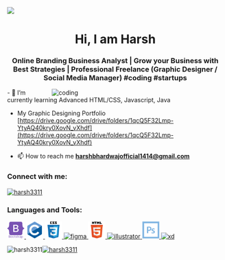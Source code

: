 <img src="https://github.com/harsh3311/harsh3311/blob/main/Untitled.png">
<h1 align="center">Hi, I am Harsh</h1>
<h3 align="center">Online Branding Business Analyst | Grow your Business with Best Strategies | Professional Freelance (Graphic Designer / Social Media Manager) #coding #startups</h3>
<img align="right" alt="coding" width="400" src="https://github.com/harsh3311/harsh3311/blob/main/undraw_Freelancer_re_irh4.png">
- 🌱 I’m currently learning  Advanced HTML/CSS, Javascript, Java

- My Graphic Designing Portfolio [https://drive.google.com/drive/folders/1qcQ5F32Lmp-YtyAQ40kry0XovN_vXhdf](https://drive.google.com/drive/folders/1qcQ5F32Lmp-YtyAQ40kry0XovN_vXhdf)

- 📫 How to reach me **harshbhardwajofficial1414@gmail.com**

<h3 align="left">Connect with me:</h3>
<p align="left">
<a href="https://linkedin.com/in/harsh3311" target="blank"><img align="center" src="https://raw.githubusercontent.com/rahuldkjain/github-profile-readme-generator/master/src/images/icons/Social/linked-in-alt.svg" alt="harsh3311" height="30" width="40" /></a>
</p>

<h3 align="left">Languages and Tools:</h3>
<p align="left"> <a href="https://getbootstrap.com" target="_blank" rel="noreferrer"> <img src="https://raw.githubusercontent.com/devicons/devicon/master/icons/bootstrap/bootstrap-plain-wordmark.svg" alt="bootstrap" width="40" height="40"/> </a> <a href="https://www.cprogramming.com/" target="_blank" rel="noreferrer"> <img src="https://raw.githubusercontent.com/devicons/devicon/master/icons/c/c-original.svg" alt="c" width="40" height="40"/> </a> <a href="https://www.w3schools.com/css/" target="_blank" rel="noreferrer"> <img src="https://raw.githubusercontent.com/devicons/devicon/master/icons/css3/css3-original-wordmark.svg" alt="css3" width="40" height="40"/> </a> <a href="https://www.figma.com/" target="_blank" rel="noreferrer"> <img src="https://www.vectorlogo.zone/logos/figma/figma-icon.svg" alt="figma" width="40" height="40"/> </a> <a href="https://www.w3.org/html/" target="_blank" rel="noreferrer"> <img src="https://raw.githubusercontent.com/devicons/devicon/master/icons/html5/html5-original-wordmark.svg" alt="html5" width="40" height="40"/> </a> <a href="https://www.adobe.com/in/products/illustrator.html" target="_blank" rel="noreferrer"> <img src="https://www.vectorlogo.zone/logos/adobe_illustrator/adobe_illustrator-icon.svg" alt="illustrator" width="40" height="40"/> </a> <a href="https://www.photoshop.com/en" target="_blank" rel="noreferrer"> <img src="https://raw.githubusercontent.com/devicons/devicon/master/icons/photoshop/photoshop-line.svg" alt="photoshop" width="40" height="40"/> </a> <a href="https://www.adobe.com/products/xd.html" target="_blank" rel="noreferrer"> <img src="https://cdn.worldvectorlogo.com/logos/adobe-xd.svg" alt="xd" width="40" height="40"/></p>
<img align="left" src="https://github-readme-stats.vercel.app/api?username=harsh3311&show_icons=true&locale=en" alt="harsh3311" /><img align="centre" src="https://github-readme-streak-stats.herokuapp.com/?user=harsh3311&" alt="harsh3311" />

